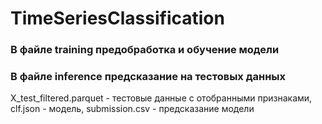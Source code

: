 # TimeSeriesClassification
### В файле training предобработка и обучение модели
### В файле inference предсказание на тестовых данных
X_test_filtered.parquet - тестовые данные с отобранными признаками, clf.json - модель, submission.csv - предсказание модели
